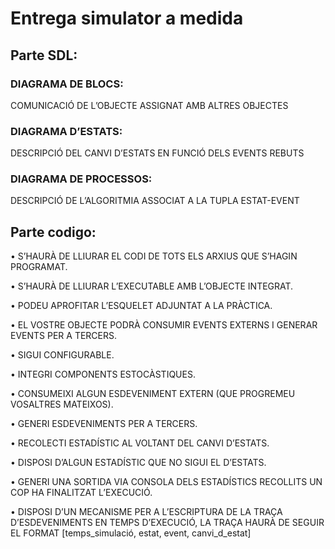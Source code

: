 # Entrega simulator a medida 

## Parte SDL:

### DIAGRAMA DE BLOCS: 

COMUNICACIÓ DE L’OBJECTE ASSIGNAT AMB ALTRES OBJECTES

### DIAGRAMA D’ESTATS: 

DESCRIPCIÓ DEL CANVI D’ESTATS EN FUNCIÓ DELS EVENTS REBUTS

### DIAGRAMA DE PROCESSOS: 

DESCRIPCIÓ DE L’ALGORITMIA ASSOCIAT A LA TUPLA ESTAT-EVENT


## Parte codigo:


• S’HAURÀ DE LLIURAR EL CODI DE TOTS ELS ARXIUS QUE S’HAGIN PROGRAMAT.

• S’HAURÀ DE LLIURAR L’EXECUTABLE AMB L’OBJECTE INTEGRAT.

• PODEU APROFITAR L’ESQUELET ADJUNTAT A LA PRÀCTICA.

• EL VOSTRE OBJECTE PODRÀ CONSUMIR EVENTS EXTERNS I GENERAR EVENTS PER A TERCERS.

• SIGUI CONFIGURABLE.

• INTEGRI COMPONENTS ESTOCÀSTIQUES.

• CONSUMEIXI ALGUN ESDEVENIMENT EXTERN (QUE PROGREMEU VOSALTRES MATEIXOS).

• GENERI ESDEVENIMENTS PER A TERCERS.

• RECOLECTI ESTADÍSTIC AL VOLTANT DEL CANVI D’ESTATS.

• DISPOSI D’ALGUN ESTADÍSTIC QUE NO SIGUI EL D’ESTATS.

• GENERI UNA SORTIDA VIA CONSOLA DELS ESTADÍSTICS RECOLLITS UN COP HA FINALITZAT L’EXECUCIÓ.

• DISPOSI D’UN MECANISME PER A L’ESCRIPTURA DE LA TRAÇA D’ESDEVENIMENTS EN TEMPS D’EXECUCIÓ, LA TRAÇA HAURÀ DE SEGUIR EL FORMAT [temps_simulació, estat, event, canvi_d_estat]